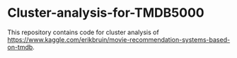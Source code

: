 # Cluster-analysis-for-TMDB5000


This repository contains code for cluster analysis of https://www.kaggle.com/erikbruin/movie-recommendation-systems-based-on-tmdb.

